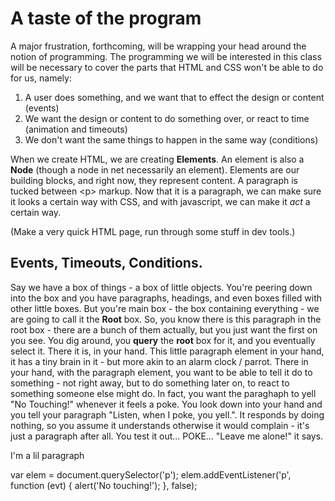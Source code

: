 # A taste of the program

A major frustration, forthcoming, will be wrapping your head around the notion of programming. The programming we will be interested in this class will be necessary to cover the parts that HTML and CSS won't be able to do for us, namely:

1. A user does something, and we want that to effect the design or content (events)
2. We want the design or content to do something over, or react to time (animation and timeouts)
3. We don't want the same things to happen in the same way (conditions)

When we create HTML, we are creating **Elements**. An element is also a **Node** (though a node in net necessarily an element). Elements are our building blocks, and right now, they represent content. A paragraph is tucked between \<p\> markup. Now that it is a paragraph, we can make sure it looks a certain way with CSS, and with javascript, we can make it *act* a certain way.

(Make a very quick HTML page, run through some stuff in dev tools.)

## Events, Timeouts, Conditions.

Say we have a box of things - a box of little objects. You're peering down into the box and you have paragraphs, headings, and even boxes filled with other little boxes. But you're main box - the box containing everything - we are going to call it the **Root** box. So, you know there is this paragraph in the root box - there are a bunch of them actually, but you just want the first on you see. You dig around, you **query** the **root** box for it, and you eventually select it. There it is, in your hand. This little paragraph element in your hand, it has a tiny brain in it - but more akin to an alarm clock / parrot. There in your hand, with the paragraph element, you want to be able to tell it do to something - not right away, but to do something later on, to react to something someone else might do. In fact, you want the paraghaph to yell "No Touching!" whenever it feels a poke. You look down into your hand and you tell your paragraph "Listen, when I poke, you yell.". It responds by doing nothing, so you assume it understands otherwise it would complain - it's just a paragraph after all. You test it out... POKE... "Leave me alone!" it says.

<html>
	<body>
		<p>I'm a lil paragraph</p>
	</body>
</html>

var elem = document.querySelector('p');
elem.addEventListener('p', function (evt) {
	alert('No touching!');
}, false);